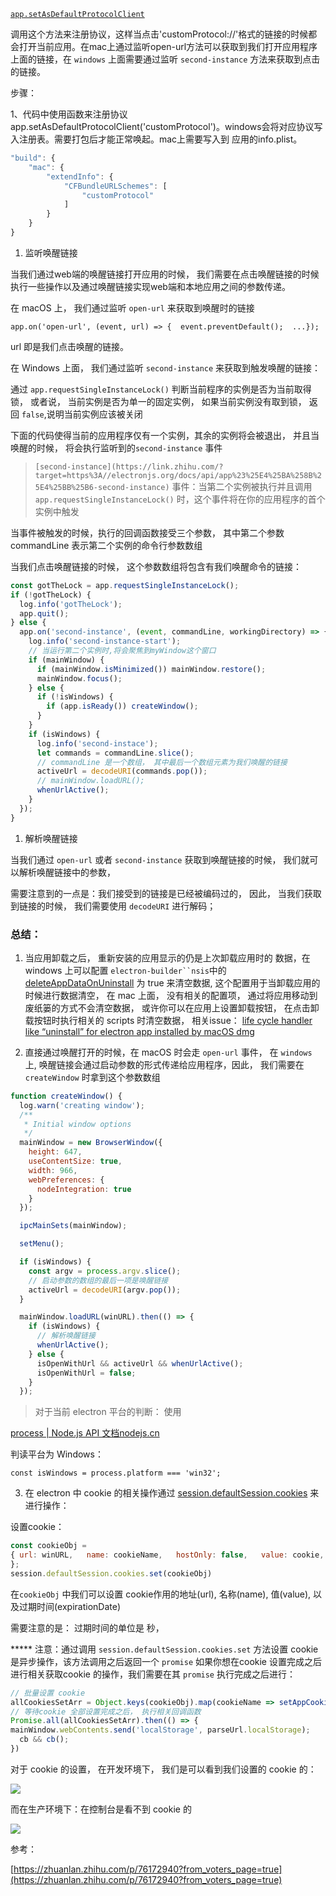 [`app.setAsDefaultProtocolClient`](http://www.electronjs.org/docs/api/app#appsetasdefaultprotocolclientprotocol-path-args)

调用这个方法来注册协议，这样当点击'customProtocol://'格式的链接的时候都会打开当前应用。在mac上通过监听open-url方法可以获取到我们打开应用程序上面的链接，在 `windows` 上面需要通过监听 `second-instance` 方法来获取到点击的链接。



步骤：

1、代码中使用函数来注册协议app.setAsDefaultProtocolClient('customProtocol')。windows会将对应协议写入注册表。需要打包后才能正常唤起。mac上需要写入到 应用的info.plist。

```js
"build": {
    "mac": {
        "extendInfo": {
            "CFBundleURLSchemes": [
                "customProtocol"
            ]
        }
    }
}
```



1. 监听唤醒链接

当我们通过web端的唤醒链接打开应用的时候， 我们需要在点击唤醒链接的时候执行一些操作以及通过唤醒链接实现web端和本地应用之间的参数传递。

在 macOS 上， 我们通过监听 `open-url` 来获取到唤醒时的链接

```text
app.on('open-url', (event, url) => {  event.preventDefault();  ...});
```

url 即是我们点击唤醒的链接。

在 Windows 上面， 我们通过监听 `second-instance` 来获取到触发唤醒的链接：

通过 `app.requestSingleInstanceLock()` 判断当前程序的实例是否为当前取得锁， 或者说， 当前实例是否为单一的固定实例， 如果当前实例没有取到锁， 返回 `false`,说明当前实例应该被关闭

下面的代码使得当前的应用程序仅有一个实例，其余的实例将会被退出， 并且当唤醒的时候， 将会执行监听到的`second-instance` 事件

> `[second-instance](https://link.zhihu.com/?target=https%3A//electronjs.org/docs/api/app%23%25E4%25BA%258B%25E4%25BB%25B6-second-instance)` 事件：当第二个实例被执行并且调用 `app.requestSingleInstanceLock()` 时，这个事件将在你的应用程序的首个实例中触发

当事件被触发的时候，执行的回调函数接受三个参数， 其中第二个参数 commandLine 表示第二个实例的命令行参数数组

当我们点击唤醒链接的时候， 这个参数数组将包含有我们唤醒命令的链接：

```js
const gotTheLock = app.requestSingleInstanceLock();
if (!gotTheLock) {
  log.info('gotTheLock');
  app.quit();
} else {
  app.on('second-instance', (event, commandLine, workingDirectory) => {
    log.info('second-instance-start');
    // 当运行第二个实例时,将会聚焦到myWindow这个窗口
    if (mainWindow) {
      if (mainWindow.isMinimized()) mainWindow.restore();
      mainWindow.focus();
    } else {
      if (!isWindows) {
        if (app.isReady()) createWindow();
      }
    }
    if (isWindows) {
      log.info('second-instace');
      let commands = commandLine.slice();
      // commandLine 是一个数组， 其中最后一个数组元素为我们唤醒的链接
      activeUrl = decodeURI(commands.pop());
      // mainWindow.loadURL();
      whenUrlActive();
    }
  });
}
```

1. 解析唤醒链接

当我们通过 `open-url` 或者 `second-instance` 获取到唤醒链接的时候， 我们就可以解析唤醒链接中的参数，

需要注意到的一点是：我们接受到的链接是已经被编码过的， 因此， 当我们获取到链接的时候， 我们需要使用 `decodeURI` 进行解码；

### **总结**：

1. 当应用卸载之后， 重新安装的应用显示的仍是上次卸载应用时的 数据，在 windows 上可以配置 `electron-builder``nsis`中的 [deleteAppDataOnUninstall](https://link.zhihu.com/?target=https%3A//www.electron.build/configuration/nsis%23deleteAppDataOnUninstall) 为 true 来清空数据, 这个配置用于当卸载应用的时候进行数据清空， 在 mac 上面， 没有相关的配置项， 通过将应用移动到废纸篓的方式不会清空数据， 或许你可以在应用上设置卸载按钮， 在点击卸载按钮时执行相关的 scripts 时清空数据， 相关issue： [life cycle handler like “uninstall” for electron app installed by macOS dmg](https://link.zhihu.com/?target=https%3A//github.com/electron-userland/electron-builder/issues/1025)  

2. 直接通过唤醒打开的时候，在 macOS 时会走 `open-url` 事件， 在 `windows` 上, 唤醒链接会通过启动参数的形式传递给应用程序，因此， 我们需要在 `createWindow` 时拿到这个参数数组

```js
function createWindow() {
  log.warn('creating window');
  /**
   * Initial window options
   */
  mainWindow = new BrowserWindow({
    height: 647,
    useContentSize: true,
    width: 966,
    webPreferences: {
      nodeIntegration: true
    }
  });

  ipcMainSets(mainWindow);

  setMenu();

  if (isWindows) {
    const argv = process.argv.slice();
    // 启动参数的数组的最后一项是唤醒链接
    activeUrl = decodeURI(argv.pop());
  }

  mainWindow.loadURL(winURL).then(() => {
    if (isWindows) {
      // 解析唤醒链接
      whenUrlActive();
    } else {
      isOpenWithUrl && activeUrl && whenUrlActive();
      isOpenWithUrl = false;
    }
  });
```

> 对于当前 electron 平台的判断： 使用

[process | Node.js API 文档​nodejs.cn](https://link.zhihu.com/?target=http%3A//nodejs.cn/api/process.html%23process_process_platform)

判读平台为 Windows：

`const isWindows = process.platform === 'win32';`

3. 在 electron 中 cookie 的相关操作通过 [session.defaultSession.cookies](https://link.zhihu.com/?target=https%3A//electronjs.org/docs/api/cookies) 来进行操作：

设置cookie：

```js
const cookieObj = 
{ url: winURL,   name: cookieName,   hostOnly: false,   value: cookie,   expirationDate: (new Date().getTime() + cookieExpireTime) / 1000 
};
session.defaultSession.cookies.set(cookieObj)
```

在`cookieObj` 中我们可以设置 cookie作用的地址(url), 名称(name), 值(value), 以及过期时间(expirationDate)

需要注意的是： 过期时间的单位是 秒，

***** 注意：通过调用 `session.defaultSession.cookies.set` 方法设置 cookie 是异步操作，该方法调用之后返回一个 `promise` 如果你想在cookie 设置完成之后进行相关获取cookie 的操作，我们需要在其 `promise` 执行完成之后进行：

```js
// 批量设置 cookie
allCookiesSetArr = Object.keys(cookieObj).map(cookieName => setAppCookie(cookieObj[cookieName], cookieName));
// 等待cookie 全部设置完成之后， 执行相关回调函数
Promise.all(allCookiesSetArr).then(() => {
mainWindow.webContents.send('localStorage', parseUrl.localStorage);
  cb && cb();
})
```

对于 cookie 的设置， 在开发环境下， 我们是可以看到我们设置的 cookie 的：

![](https://picb.zhimg.com/80/v2-521338815e15788966968365c8c5a0e0_720w.jpg)

而在生产环境下：在控制台是看不到 cookie 的

![](https://picb.zhimg.com/80/v2-10e786246c4f5bce1b0a670edabb2c3b_720w.jpg)

参考：

[https://zhuanlan.zhihu.com/p/76172940?from_voters_page=true](https://zhuanlan.zhihu.com/p/76172940?from_voters_page=true)
